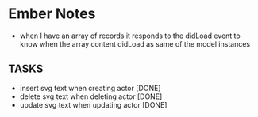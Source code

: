# Ember Notes

* when I have an array of records it responds to the didLoad event to
  know when the array content didLoad as same of the model instances

## TASKS

* insert svg text when creating actor [DONE]
* delete svg text when deleting actor [DONE]
* update svg text when updating actor [DONE]
